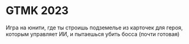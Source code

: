# GTMK 2023
Игра на юнити, где ты строишь подземелье из карточек для героя, которым управляет ИИ, и пытаешься убить босса (почти готовая)
